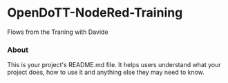 OpenDoTT-NodeRed-Training
=========================

Flows from the Traning with Davide

### About

This is your project's README.md file. It helps users understand what your
project does, how to use it and anything else they may need to know.
